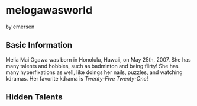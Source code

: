 <h1> melogawasworld </h1> 
<p> by emersen </p>
<h2> Basic Information </h2>
  <p> Melia Mai Ogawa was born in Honolulu, Hawaii, on May 25th, 2007. She has many talents and hobbies, such as badminton and being flirty! She has many hyperfixations as well, like doings her nails, puzzles, and watching kdramas. Her favorite kdrama is <em>Twenty-Five Twenty-One</em>! </p>
<h2> Hidden Talents </h2>
